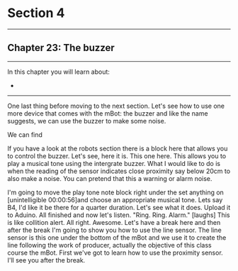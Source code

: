 # Section 4

---

## Chapter 23: The buzzer

---

In this chapter you will learn about:

* 
---

One last thing before moving to the next section. Let's see how to use one more device that comes with the mBot: the buzzer and like the name suggests, we can use the buzzer to make some noise.

We can find

 If you have a look at the robots section there is a block here that allows you to control the buzzer. Let's see, here it is. This one here. This allows you to play a musical tone using the intergrate buzzer. What I would like to do is when the reading of the sensor indicates close proximity say below 20cm to also make a noise. You can pretend that this a warning or alarm noise.

I'm going to move the play tone note block right under the set anything on \[unintelligible 00:00:56\]and choose an appropriate musical tone. Lets say B4, I'd like it be there for a quarter duration. Let's see what it does. Upload it to Aduino. All finished and now let's listen. "Ring. Ring. Alarm." \[laughs\] This is like collition alert. All right. Awesome. Let's have a break here and then after the break I'm going to show you how to use the line sensor. The line sensor is this one under the bottom of the mBot and we use it to create the line following the work of producer, actually the objective of this class course the mBot. First we've got to learn how to use the proximity sensor. I'll see you after the break.

